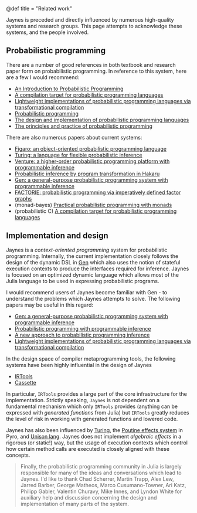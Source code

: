 @def title = "Related work"

Jaynes is preceded and directly influenced by numerous high-quality systems and research groups. This page attempts to acknowledge these systems, and the people involved.

## Probabilistic programming

There are a number of good references in both textbook and research paper form on probabilistic programming. In reference to this system, here are a few I would recommend:

* [An Introduction to Probabilistic Programming](https://arxiv.org/abs/1809.10756)
* [A compilation target for probabilistic programming languages](http://proceedings.mlr.press/v32/paige14.pdf)
* [Lightweight implementations of probabilistic programming languages via transformational compilation](http://proceedings.mlr.press/v15/wingate11a/wingate11a.pdf)
* [Probabilistic programming](http://human-centered.ai/wordpress/wp-content/uploads/2016/10/GORDON-HENZINGER-NORI-RAJAMANI-2014-Probabilistic-Programming.pdf)
* [The design and implementation of probabilistic programming languages](http://dippl.org/)
* [The principles and practice of probabilistic programming](https://web.stanford.edu/~ngoodman/papers/POPL2013-abstract.pdf)

There are also numerous papers about current systems:

* [Figaro: an object-oriented probabilistic programming language](https://pdfs.semanticscholar.org/0bec/492d110c0746cb3e4dbdf411007ec0bc8772.pdf)
* [Turing: a language for flexible probabilistic inference](http://proceedings.mlr.press/v84/ge18b/ge18b.pdf)
* [Venture: a higher-order probabilistic programming platform with programmable inference](https://arxiv.org/abs/1404.0099)
* [Probabilistic inference by program transformation in Hakaru](https://link.springer.com/chapter/10.1007%2F978-3-319-29604-3_5)
* [Gen: a general-purpose probabilistic programming system with programmable inference](https://dl.acm.org/doi/10.1145/3314221.3314642)
* [FACTORIE: probabilistic programming via imperatively defined factor graphs](https://papers.nips.cc/paper/3654-factorie-probabilistic-programming-via-imperatively-defined-factor-graphs.pdf)
* (monad-bayes) [Practical probabilistic programming with monads](https://dl.acm.org/doi/10.1145/2887747.2804317)
* (probabilistic C) [A compilation target for probabilistic programming languages](http://proceedings.mlr.press/v32/paige14.pdf)

## Implementation and design

Jaynes is a _context-oriented programming_ system for probabilistic programming. Internally, the current implementation closely follows the design of the dynamic DSL in [Gen](https://www.gen.dev/) which also uses the notion of stateful execution contexts to produce the interfaces required for inference. Jaynes is focused on an optimized dynamic language which allows most of the Julia language to be used in expressing probabilistic programs.

I would recommend users of Jaynes become familiar with Gen - to understand the problems which Jaynes attempts to solve. The following papers may be useful in this regard:

* [Gen: a general-purpose probabilistic programming system with programmable inference](https://dl.acm.org/doi/10.1145/3314221.3314642)
* [Probabilistic programming with programmable inference](https://people.csail.mit.edu/rinard/paper/pldi18.pdf)
* [A new approach to probabilistic programming inference](http://proceedings.mlr.press/v33/wood14.pdf)
* [Lightweight implementations of probabilistic programming languages via transformational compilation](http://proceedings.mlr.press/v15/wingate11a/wingate11a.pdf)

In the design space of compiler metaprogramming tools, the following systems have been highly influential in the design of Jaynes

* [IRTools](https://github.com/FluxML/IRTools.jl)
* [Cassette](https://github.com/jrevels/Cassette.jl)

In particular, `IRTools` provides a large part of the core infrastructure for the implementation. Strictly speaking, `Jaynes` is not dependent on a fundamental mechanism which only `IRTools` provides (anything can be expressed with _generated functions_ from Julia) but `IRTools` greatly reduces the level of risk in working with generated functions and lowered code.

Jaynes has also been influenced by [Turing](https://turing.ml/dev/), the [Poutine effects system](https://docs.pyro.ai/en/stable/poutine.html) in Pyro, and [Unison lang](https://www.unisonweb.org/). Jaynes does not implement _algebraic effects_ in a rigorous (or static!) way, but the usage of execution contexts which control how certain method calls are executed is closely aligned with these concepts.

> Finally, the probabilistic programming community in Julia is largely responsible for many of the ideas and conversations which lead to Jaynes. I'd like to thank Chad Scherrer, Martin Trapp, Alex Lew, Jarred Barber, George Matheos, Marco Cusumano-Towner, Ari Katz, Philipp Gabler, Valentin Churavy, Mike Innes, and Lyndon White for auxiliary help and discussion concerning the design and implementation of many parts of the system.
